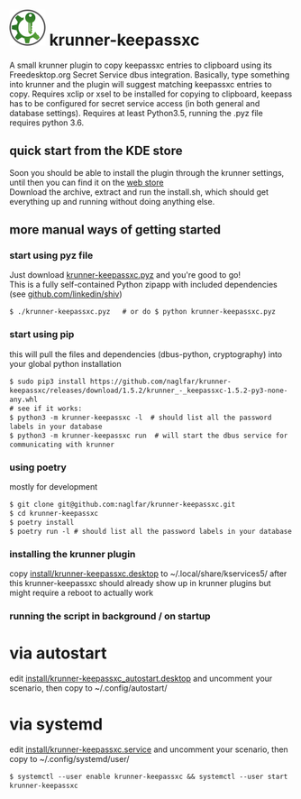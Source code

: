 # <img src="https://raw.githubusercontent.com/naglfar/krunner-keepassxc/master/logo.svg" width="64" height="64"/> krunner-keepassxc

A small krunner plugin to copy keepassxc entries to clipboard using its Freedesktop.org Secret Service dbus integration.
Basically, type something into krunner and the plugin will suggest matching keepassxc entries to copy.
Requires xclip or xsel to be installed for copying to clipboard, keepass has to be configured for secret service access (in both general and database settings).
Requires at least Python3.5, running the .pyz file requires python 3.6.

## quick start from the KDE store ##
Soon you should be able to install the plugin through the krunner settings, until then you can find it on the [web store](https://store.kde.org/p/1414906/)  
Download the archive, extract and run the install.sh, which should get everything up and running without doing anything else.

## more manual ways of getting started ##

### start using pyz file ###
Just download [krunner-keepassxc.pyz](https://github.com/naglfar/krunner-keepassxc/releases/download/1.5.2/krunner-keepassxc.pyz) and you're good to go!  
This is a fully self-contained Python zipapp with included dependencies (see [github.com/linkedin/shiv](https://github.com/linkedin/shiv))
```
$ ./krunner-keepassxc.pyz	# or do $ python krunner-keepassxc.pyz
```

### start using pip ###
this will pull the files and dependencies (dbus-python, cryptography) into your global python installation
```
$ sudo pip3 install https://github.com/naglfar/krunner-keepassxc/releases/download/1.5.2/krunner_-_keepassxc-1.5.2-py3-none-any.whl
# see if it works:
$ python3 -m krunner-keepassxc -l  # should list all the password labels in your database
$ python3 -m krunner-keepassxc run  # will start the dbus service for communicating with krunner
```

### using poetry ###
mostly for development
```
$ git clone git@github.com:naglfar/krunner-keepassxc.git
$ cd krunner-keepassxc
$ poetry install
$ poetry run -l # should list all the password labels in your database
```

### installing the krunner plugin  ###
copy [install/krunner-keepassxc.desktop](install/krunner-keepassxc.desktop) to ~/.local/share/kservices5/
after this krunner-keepassxc should already show up in krunner plugins but might require a reboot to actually work

### running the script in background / on startup ###
# via autostart
edit [install/krunner-keepassxc_autostart.desktop](install/krunner-keepassxc_autostart.desktop) and uncomment your scenario,
then copy to ~/.config/autostart/
# via systemd
edit [install/krunner-keepassxc.service](install/krunner-keepassxc.service) and uncomment your scenario,
then copy to ~/.config/systemd/user/
```
$ systemctl --user enable krunner-keepassxc && systemctl --user start krunner-keepassxc
```
